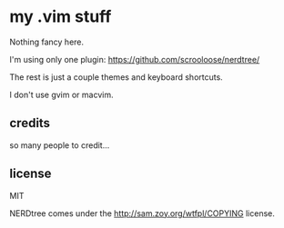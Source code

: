 
# my .vim stuff

Nothing fancy here.

I'm using only one plugin: https://github.com/scrooloose/nerdtree/

The rest is just a couple themes and keyboard shortcuts.

I don't use gvim or macvim.


## credits

so many people to credit...


## license

MIT

NERDtree comes under the  http://sam.zoy.org/wtfpl/COPYING license.

